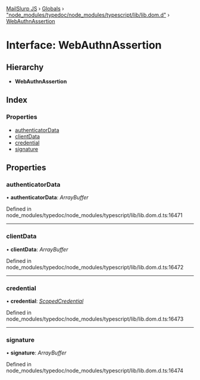 [MailSlurp JS](../README.md) › [Globals](../globals.md) › ["node_modules/typedoc/node_modules/typescript/lib/lib.dom.d"](../modules/_node_modules_typedoc_node_modules_typescript_lib_lib_dom_d_.md) › [WebAuthnAssertion](_node_modules_typedoc_node_modules_typescript_lib_lib_dom_d_.webauthnassertion.md)

# Interface: WebAuthnAssertion

## Hierarchy

* **WebAuthnAssertion**

## Index

### Properties

* [authenticatorData](_node_modules_typedoc_node_modules_typescript_lib_lib_dom_d_.webauthnassertion.md#authenticatordata)
* [clientData](_node_modules_typedoc_node_modules_typescript_lib_lib_dom_d_.webauthnassertion.md#clientdata)
* [credential](_node_modules_typedoc_node_modules_typescript_lib_lib_dom_d_.webauthnassertion.md#credential)
* [signature](_node_modules_typedoc_node_modules_typescript_lib_lib_dom_d_.webauthnassertion.md#signature)

## Properties

###  authenticatorData

• **authenticatorData**: *ArrayBuffer*

Defined in node_modules/typedoc/node_modules/typescript/lib/lib.dom.d.ts:16471

___

###  clientData

• **clientData**: *ArrayBuffer*

Defined in node_modules/typedoc/node_modules/typescript/lib/lib.dom.d.ts:16472

___

###  credential

• **credential**: *[ScopedCredential](_node_modules_typedoc_node_modules_typescript_lib_lib_dom_d_.scopedcredential.md)*

Defined in node_modules/typedoc/node_modules/typescript/lib/lib.dom.d.ts:16473

___

###  signature

• **signature**: *ArrayBuffer*

Defined in node_modules/typedoc/node_modules/typescript/lib/lib.dom.d.ts:16474
